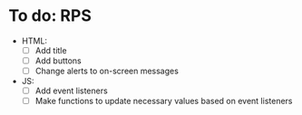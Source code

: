 # To do: RPS
- HTML:
  - [ ] Add title
  - [ ] Add buttons
  - [ ] Change alerts to on-screen messages
- JS:
  - [ ] Add event listeners
  - [ ] Make functions to update necessary values based on event listeners